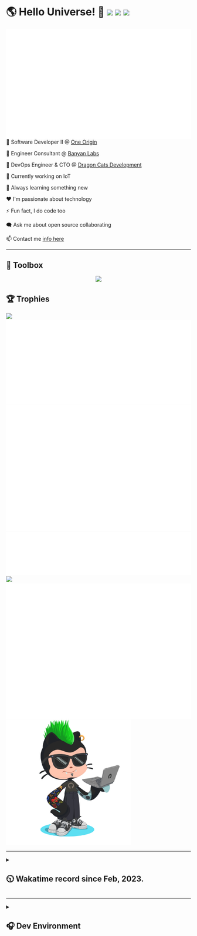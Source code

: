 <h1>🌎 Hello Universe! 👋
<img src='https://wakatime.com/badge/user/a61fe4dd-5464-48ee-825a-134d74f90884.svg?style=flat-square'>
<img src='https://api.visitorbadge.io/api/visitors?path=https%3A%2F%2Fgithub.com%2Fjmclain-origin&countColor=&style=flat-square' height='22'>
<img src='https://img.shields.io/github/followers/jmclain-origin?label=Followers&style=flat-square' height='22'>
</h1>

<img align='right' src='./assets/metrics.base.svg'>

💼 Software Developer II @ [One Origin](https://oneorigin.us/)

💼 Engineer Consultant @ [Banyan Labs](https://banyanlabs.io/)

💼 DevOps Engineer & CTO @ [Dragon Cats Development](https://DragonCats.dev/)

🔭 Currently working on IoT

🌱 Always learning something new

❤️ I'm passionate about technology

⚡ Fun fact, I do code too

🗨️ Ask me about open source collaborating

📫 Contact me [info here](https://www.joshmclain.com/#contact)

---

## 🧰 Toolbox

<p align="center">
  <a href="https://skillicons.dev">
    <img src="https://skillicons.dev/icons?i=md,html,css,js,regex,sass,tailwind,ts,react,styledcomponents,redux,next,gatsby,remix,nodejs,express,mongodb,jest,webpack,vite,rollup,docker,nginx,aws,heroku,vercel,netlify,linux,bash,powershell,vim,git,githubactions,github,gitlab,vscode,idea,maven,gradle,java,spring&theme=dark" />
  </a>
</p>

## 🏆 Trophies
>
<div align=''>
<img src='https://github-profile-trophy.vercel.app/?username=jmclain-origin&theme=darkhub&no-frame=true&margin-w=10' height='155'>
<img src='./assets/metrics.plugin.achievements.compact.svg'>
<img src='./assets/metrics.plugin.habits.charts.svg'>
</div>

<div align=''>
<img src='./assets/metrics.plugin.habits.facts.svg'>
<img src='https://streak-stats.demolab.com?user=jmclain-origin&theme=dark' width='340'>
<div>
</div>


<img src='./assets/metrics.plugin.wakatime.svg'>
<img src='./assets/octocat.png' width='340'>
<!-- <img src='./assets/metrics.plugin.code.svg'> -->
</div>

---

<details>
<summary>

## 🕥 Wakatime record since Feb, 2023.

</summary>

<!--START_SECTION:waka-->
![Code Time](http://img.shields.io/badge/Code%20Time-244%20hrs%2014%20mins-blue)

![Profile Views](http://img.shields.io/badge/Profile%20Views-44-blue)

**🐱 My GitHub Data** 

> 📦 109.4 kB Used in GitHub's Storage 
 > 
> 🏆 508 Contributions in the Year 2023
 > 
> 🚫 Not Opted to Hire
 > 
> 📜 16 Public Repositories 
 > 
> 🔑 25 Private Repositories 
 > 
**I'm an Early 🐤** 

```text
🌞 Morning                1244 commits        █████░░░░░░░░░░░░░░░░░░░░   21.37 % 
🌆 Daytime                2343 commits        ██████████░░░░░░░░░░░░░░░   40.25 % 
🌃 Evening                1541 commits        ███████░░░░░░░░░░░░░░░░░░   26.47 % 
🌙 Night                  693 commits         ███░░░░░░░░░░░░░░░░░░░░░░   11.91 % 
```
📅 **I'm Most Productive on Monday** 

```text
Monday                   1195 commits        █████░░░░░░░░░░░░░░░░░░░░   20.53 % 
Tuesday                  935 commits         ████░░░░░░░░░░░░░░░░░░░░░   16.06 % 
Wednesday                1172 commits        █████░░░░░░░░░░░░░░░░░░░░   20.13 % 
Thursday                 499 commits         ██░░░░░░░░░░░░░░░░░░░░░░░   08.57 % 
Friday                   806 commits         ███░░░░░░░░░░░░░░░░░░░░░░   13.85 % 
Saturday                 670 commits         ███░░░░░░░░░░░░░░░░░░░░░░   11.51 % 
Sunday                   544 commits         ██░░░░░░░░░░░░░░░░░░░░░░░   09.35 % 
```


📊 **This Week I Spent My Time On** 

```text
🕑︎ Time Zone: America/Phoenix

💬 Programming Languages: 
Other                    29 hrs 50 mins      ██████████████░░░░░░░░░░░   54.42 % 
Markdown                 8 hrs 46 mins       ████░░░░░░░░░░░░░░░░░░░░░   16.00 % 
YAML                     3 hrs 23 mins       ██░░░░░░░░░░░░░░░░░░░░░░░   06.20 % 
XML                      3 hrs 14 mins       █░░░░░░░░░░░░░░░░░░░░░░░░   05.92 % 
Properties               2 hrs 7 mins        █░░░░░░░░░░░░░░░░░░░░░░░░   03.89 % 

🔥 Editors: 
IntelliJ                 18 hrs 5 mins       ████████░░░░░░░░░░░░░░░░░   32.98 % 
Firefox                  15 hrs 28 mins      ███████░░░░░░░░░░░░░░░░░░   28.22 % 
Chrome                   13 hrs 57 mins      ██████░░░░░░░░░░░░░░░░░░░   25.47 % 
VS Code                  7 hrs 18 mins       ███░░░░░░░░░░░░░░░░░░░░░░   13.32 % 
DataGrip                 0 secs              ░░░░░░░░░░░░░░░░░░░░░░░░░   00.01 % 

💻 Operating System: 
Linux                    30 hrs 29 mins      ██████████████░░░░░░░░░░░   55.59 % 
Windows                  16 hrs 11 mins      ███████░░░░░░░░░░░░░░░░░░   29.53 % 
Mac                      8 hrs 9 mins        ████░░░░░░░░░░░░░░░░░░░░░   14.88 % 
```

**I Mostly Code in JavaScript** 

```text
JavaScript               26 repos            █████████████░░░░░░░░░░░░   53.06 % 
TypeScript               14 repos            ███████░░░░░░░░░░░░░░░░░░   28.57 % 
CSS                      3 repos             ██░░░░░░░░░░░░░░░░░░░░░░░   06.12 % 
Java                     1 repo              █░░░░░░░░░░░░░░░░░░░░░░░░   02.04 % 
EJS                      1 repo              █░░░░░░░░░░░░░░░░░░░░░░░░   02.04 % 
```




 Last Updated on 26/04/2023 18:35:51 UTC
<!--END_SECTION:waka-->

</details>

---

<details>
<summary>

## 🎧 Dev Environment

</summary>

> ### _I'm not a player 🐱 I just code a lot..._
<div align='center'>
<img src='https://spotify-github-profile.vercel.app/api/view?uid=31knnovcfatt7mqmu6yaa5htulxi&cover_image=true&theme=default&show_offline=false&background_color=121212' width='420'>
<img src='https://spotify-recently-played-readme.vercel.app/api?user=31knnovcfatt7mqmu6yaa5htulxi&width=400&count=10'>
</div>
</details>


<!-- ## Memes

who doesn't love memes?

![obi one](./assets/unfilimar_obi.jpg) -->

<!-- <div align='center'>
<img src='https://www.data-card-for-spotify.com/api/card?user_id=31knnovcfatt7mqmu6yaa5htulxi&hide_playing=1&hide_recents=1&limit=10&custom_title=jmclain-origin%20Spotify%20Data'>
</div> -->
